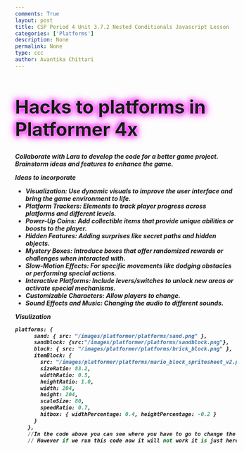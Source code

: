 ```yaml
---
comments: True
layout: post
title: CSP Period 4 Unit 3.7.2 Nested Conditionals Javascript Lesson
categories: ['Platforms']
description: None
permalink: None
type: ccc
author: Avantika Chittari
---
```


<style>
  h1 {
    animation: glow 1s ease-in-out infinite alternate;
    font-size: 3em; /* Increased font size */
  }
</style>
<h1>
  Hacks to platforms in Platformer 4x
</h1>
<style>
@keyframes glow {
  from {
    text-shadow: 0 0 5px #fff, 0 0 10px #f0f, 0 0 15px #f0f, 0 0 20px #f0f; /* Changed color to pink (#f0f) */
  }
  to {
    text-shadow: 0 0 20px #f0f, 0 0 30px #f0f, 0 0 40px #f0f, 0 0 50px #f0f; /* Changed color to pink (#f0f) */
  }
}
</style>

<h5><span style=“; color:#FFC0CB”>Collaborate with Lara to develop the code for a better game project. Brainstorm ideas and features to enhance the game.

Ideas to incorporate

- Visualization: Use dynamic visuals to improve the user interface and bring the game environment to life.
- Platform Trackers: Elements to track player progress across platforms and different levels.
- Power-Up Coins: Add collectible items that provide unique abilities or boosts to the player.
- Hidden Features: Adding surprises like secret paths and hidden objects.
- Mystery Boxes: Introduce boxes that offer randomized rewards or challenges when interacted with.
- Slow-Motion Effects: For specific movements like dodging obstacles or performing special actions.
- Interactive Platforms: Include levers/switches to unlock new areas or activate special mechanisms.
- Customizable Characters: Allow players to change.
- Sound Effects and Music: Changing the audio to different sounds.

Visulization


```python
platforms: {
      sand: { src: "/images/platformer/platforms/sand.png" },
      sandblock: {src:"/images/platformer/platforms/sandblock.png"},
      block: { src: "/images/platformer/platforms/brick_block.png" }, 
      itemBlock: {
        src: "/images/platformer/platforms/mario_block_spritesheet_v2.png",
        sizeRatio: 83.2,
        widthRatio: 0.5,
        heightRatio: 1.0,
        width: 204,
        height: 204,
        scaleSize: 80,
        speedRatio: 0.7,
        hitbox: { widthPercentage: 0.4, heightPercentage: -0.2 }
      }
    },
    //In the code above you can see where you have to go to change the images to make the game environment look better.
    // However if we run this code now it will not work it is just here to showcase what it looks like.
```
